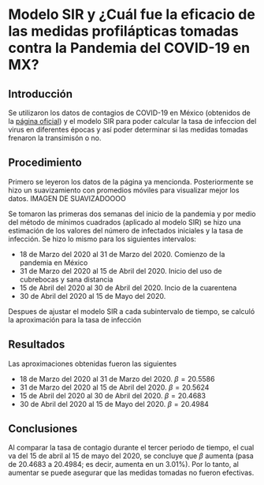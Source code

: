 # Modelo SIR y ¿Cuál fue la eficacio de las medidas profilápticas tomadas contra la Pandemia del COVID-19 en MX?

## Introducción 
Se utilizaron los datos de contagios de COVID-19 en México (obtenidos de la [página oficial](https://datos.covid-19.conacyt.mx/)) y el modelo SIR para poder calcular la tasa de 
infeccion del virus en diferentes épocas y así poder determinar si las medidas tomadas frenaron la transimisón o no.

## Procedimiento
Primero se leyeron los datos de la página ya mencionda. Posteriormente se hizo un suavizamiento con promedios móviles para visualizar mejor los datos.
IMAGEN DE SUAVIZADOOOO


Se tomaron las primeras dos semanas del inicio de la pandemia y por medio del método de mínimos cuadrados (aplicado al modelo SIR) se hizo una estimación 
de los valores del número de infectados iniciales y la tasa de infección. Se hizo lo mismo para los siguientes intervalos:

* 18 de Marzo del 2020 al 31 de Marzo del 2020. Comienzo de la pandemia en México
* 31 de Marzo del 2020 al 15 de Abril del 2020. Inicio del uso de cubrebocas y sana distancia
* 15 de Abril del 2020 al 30 de Abril del 2020. Incio de la cuarentena
* 30 de Abril del 2020 al 15 de Mayo del 2020.

Despues de ajustar el modelo SIR a cada subintervalo de tiempo, se calculó la aproximación para la tasa de infección

## Resultados
Las aproximaciones obtenidas fueron las siguientes
* 18 de Marzo del 2020 al 31 de Marzo del 2020. $\beta = 20.5586$
* 31 de Marzo del 2020 al 15 de Abril del 2020. $\beta = 20.5624$
* 15 de Abril del 2020 al 30 de Abril del 2020. $\beta = 20.4683$
* 30 de Abril del 2020 al 15 de Mayo del 2020. $\beta = 20.4984$

## Conclusiones

Al comparar la tasa de contagio durante el tercer periodo de tiempo, el cual va del 15 de abril al 15 de mayo del 2020, se concluye que $\beta$ aumenta
(pasa de 20.4683 a 20.4984; es decir, aumenta en un 3.01%). Por lo tanto, al aumentar se puede asegurar que las medidas tomadas no fueron efectivas.
